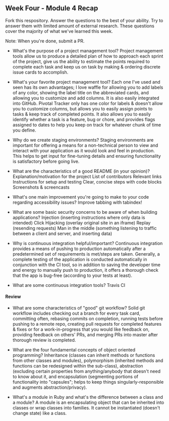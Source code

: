 ## Week Four - Module 4 Recap

Fork this respository. Answer the questions to the best of your ability. Try to answer them with limited amount of external research. These questions cover the majority of what we've learned this week. 

Note: When you're done, submit a PR. 

* What's the purpose of a project management tool?
Project management tools allow us to produce a detailed plan of how to approach each sprint of the project, give us the ability to estimate the points required to complete each task and keep us on task by making & ordering discrete issue cards to accomplish.

* What's your favorite project management tool?
Each one I've used and seen has its own advantages; I love waffle for allowing you to add labels of any color, showing the label title on the abbreviated cards, and allowing you to customize and add columns. It is also easily integrated into GitHub. Pivotal Tracker only has one color for labels & doesn't allow you to customize columns, but allows you to easily assign points to tasks & keep track of completed points. It also allows you to easily identify whether a task is a feature, bug or chore, and provides flags assigned to dates to help you keep on track for whatever chunk of time you define.

* Why do we create staging environments?
Staging environments are important for offering a means for a non-technical person to view and interact with your application as it would look and feel in production. This helps to get input for fine-tuning details and ensuring functionality is satisfactory before going live.

* What are the characteristics of a good README (in your opinion)?
Explanation/motivation for the project
List of contributors
Relevant links
Instructions for setup and testing
Clear, concise steps with code blocks
Screenshots & screencasts

* What's one main improvement you're going to make to your code regarding accessibility issues?
Improve tabbing with tabindex!

* What are some basic security concerns to be aware of when building applications?
Injection (inserting instructions where only data is intended)
Click Hijacking (overlay original site in an iframe)
Replay (resending requests)
Man in the middle (something listening to traffic between a client and server, and inserting data)

* Why is continuous integration helpful/important?
Continuous integration provides a means of pushing to production automatically after a predetermined set of requirements is met/steps are taken. Generally, a complete testing of the application is conducted automatically in conjunction with the CI tool, so in addition to saving the developer time and energy to manually push to production, it offers a thorough check that the app is bug-free (according to your tests at least).

* What are some continuous integration tools?
Travis CI


#### Review  

* What are some characteristics of "good" git workflow?
Solid git workflow includes checking out a branch for every task card, committing often, rebasing commits on completion, running tests before pushing to a remote repo, creating pull requests for completed features & fixes or for a work-in-progress that you would like feedback on, providing feedback on others' PRs, and merging PRs into master after thorough review is completed.

* What are the four fundamental concepts of object oriented programming?
Inheritance (classes can inherit methods or functions from other classes and modules), polymorphism (inherited methods and functions can be redesigned within the sub-class), abstraction (excluding certain properties from anything/anybody that doesn't need to know about it, and encapsulation (segmenting portions of functionality into "capsules"; helps to keep things singularly-responsible and augments abstraction/privacy).

* What's a module in Ruby and what's the difference between a class and a module?
A module is an encapsulating object that can be inherited into classes or wrap classes into families. It cannot be instantiated (doesn't change state) like a class.
